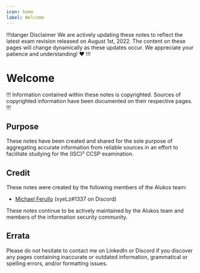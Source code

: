 ```yaml
---
icon: home
label: Welcome
---
```


!!!danger Disclaimer
We are actively updating these notes to reflect the latest exam revision released on August 1st, 2022. The content on these pages will change dynamically as these updates occur. We appreciate your patience and understanding! :heart:
!!!

# Welcome

!!!
Information contained within these notes is copyrighted. Sources of copyrighted information have been documented on their respective pages.
!!!

## Purpose

These notes have been created and shared for the sole purpose of aggregating accurate information from reliable sources in an effort to facilitate studying for the (ISC)² CCSP examination.

## Credit

These notes were created by the following members of the Alukos team:

- [Michael Ferullo](https://linkedin.com/mjferullo) (xyeLz#1337 on Discord)

These notes continue to be actively maintained by the Alukos team and members of the information security community.

## Errata

Please do not hesitate to contact me on LinkedIn or Discord if you discover any pages containing inaccurate or outdated information, grammatical or spelling errors, and/or formatting issues.